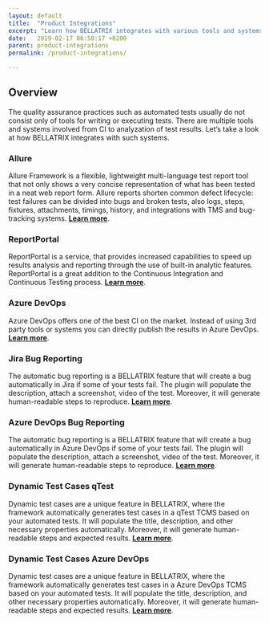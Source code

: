 ```yaml
---
layout: default
title:  "Product Integrations"
excerpt: "Learn how BELLATRIX integrates with various tools and systems."
date:   2019-02-17 06:50:17 +0200
parent: product-integrations
permalink: /product-integrations/

---
```

Overview
--------
The quality assurance practices such as automated tests usually do not consist only of tools for writing or executing tests. There are multiple tools and systems involved from CI to analyzation of test results. Let’s take a look at how BELLATRIX integrates with such systems.

### Allure ###
Allure Framework is a flexible, lightweight multi-language test report tool that not only shows a very concise representation of what has been tested in a neat web report form. Allure reports shorten common defect lifecycle: test failures can be divided into bugs and broken tests, also logs, steps, fixtures, attachments, timings, history, and integrations with TMS and bug-tracking systems. 
[**Learn more**](/allure-test-results.md).

### ReportPortal ###
ReportPortal is a service, that provides increased capabilities to speed up results analysis and reporting through the use of built-in analytic features. ReportPortal is a great addition to the Continuous Integration and Continuous Testing process.
[**Learn more**](/reportportal-test-results.md).

### Azure DevOps ###
Azure DevOps offers one of the best CI on the market. Instead of using 3rd party tools or systems you can directly publish the results in Azure DevOps.
[**Learn more**](/azuredevops-test-results.md).

### Jira Bug Reporting ###
The automatic bug reporting is a BELLATRIX feature that will create a bug automatically in Jira if some of your tests fail. The plugin will populate the description, attach a screenshot, video of the test. Moreover, it will generate human-readable steps to reproduce.
[**Learn more**](/bug-reporting-jira.md).

### Azure DevOps Bug Reporting ###
The automatic bug reporting is a BELLATRIX feature that will create a bug automatically in Azure DevOps if some of your tests fail. The plugin will populate the description, attach a screenshot, video of the test. Moreover, it will generate human-readable steps to reproduce.
[**Learn more**](/bug-reporting-azuredevops.md).

### Dynamic Test Cases qTest ###
Dynamic test cases are a unique feature in BELLATRIX, where the framework automatically generates test cases in a qTest TCMS based on your automated tests. It will populate the title, description, and other necessary properties automatically. Moreover, it will generate human-readable steps and expected results.
[**Learn more**](/dynamic-test-cases-qtest.md).

### Dynamic Test Cases Azure DevOps ###
Dynamic test cases are a unique feature in BELLATRIX, where the framework automatically generates test cases in a Azure DevOps TCMS based on your automated tests. It will populate the title, description, and other necessary properties automatically. Moreover, it will generate human-readable steps and expected results.
[**Learn more**](/dynamic-test-cases-azuredevops.md).